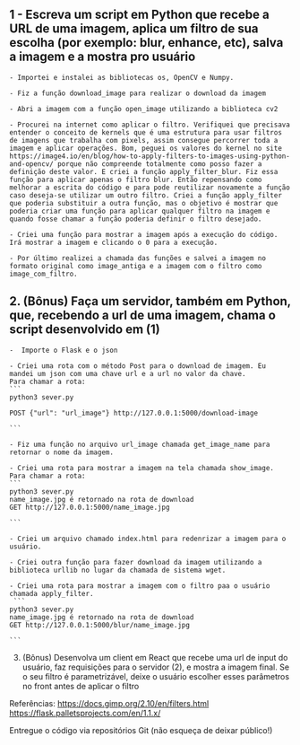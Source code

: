 ## 1 - Escreva um script em Python que recebe a URL de uma imagem, aplica um filtro de sua escolha (por exemplo: blur, enhance, etc), salva a imagem e a mostra pro usuário

    - Importei e instalei as bibliotecas os, OpenCV e Numpy.

    - Fiz a função download_image para realizar o download da imagem

    - Abri a imagem com a função open_image utilizando a biblioteca cv2

    - Procurei na internet como aplicar o filtro. Verifiquei que precisava entender o conceito de kernels que é uma estrutura para usar filtros de imagens que trabalha com pixels, assim consegue percorrer toda a imagem e aplicar operações. Bom, peguei os valores do kernel no site https://image4.io/en/blog/how-to-apply-filters-to-images-using-python-and-opencv/ porque não compreende totalmente como posso fazer a definição deste valor. E criei a função apply_filter_blur. Fiz essa função para aplicar apenas o filtro blur. Então repensando como melhorar a escrita do código e para pode reutilizar novamente a função caso deseja-se utilizar um outro filtro. Criei a função apply_filter que poderia substituir a outra função, mas o objetivo é mostrar que poderia criar uma função para aplicar qualquer filtro na imagem e quando fosse chamar a função poderia definir o filtro desejado.

    - Criei uma função para mostrar a imagem após a execução do código. Irá mostrar a imagem e clicando o 0 para a execução.

    - Por último realizei a chamada das funções e salvei a imagem no formato original como image_antiga e a imagem com o filtro como image_com_filtro.

## 2. (Bônus) Faça um servidor, também em Python, que, recebendo a url de uma imagem, chama o script desenvolvido em (1)

    -  Importe o Flask e o json

    - Criei uma rota com o método Post para o download de imagem. Eu mandei um json com uma chave url e a url no valor da chave.
    Para chamar a rota:
    ```
    python3 sever.py

    POST {"url": "url_image"} http://127.0.0.1:5000/download-image

    ```

    - Fiz uma função no arquivo url_image chamada get_image_name para retornar o nome da imagem.

    - Criei uma rota para mostrar a imagem na tela chamada show_image.
    Para chamar a rota:
    ```
    python3 sever.py
    name_image.jpg é retornado na rota de download
    GET http://127.0.0.1:5000/name_image.jpg

    ```

    - Criei um arquivo chamado index.html para redenrizar a imagem para o usuário.

    - Criei outra função para fazer download da imagem utilizando a biblioteca urllib no lugar da chamada de sistema wget.

    - Criei uma rota para mostrar a imagem com o filtro paa o usuário chamada apply_filter.
     ```
    python3 sever.py
    name_image.jpg é retornado na rota de download
    GET http://127.0.0.1:5000/blur/name_image.jpg

    ```

3. (Bônus) Desenvolva um client em React que recebe uma url de input do usuário, faz requisições para o servidor (2), e mostra a imagem final. Se o seu filtro é parametrizável, deixe o usuário escolher esses parâmetros no front antes de aplicar o filtro

Referências:
https://docs.gimp.org/2.10/en/filters.html
https://flask.palletsprojects.com/en/1.1.x/

Entregue o código via repositórios Git (não esqueça de deixar público!)
